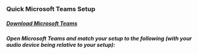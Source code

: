 
<h3>Quick Microsoft Teams Setup</h3>

<h5><a href="https://products.office.com/en-us/microsoft-teams/download-app">Download Microsoft Teams</a></h5>

<h5>Open Microsoft Teams and match your setup to the following (with your audio device being relative to your setup):</h5>
